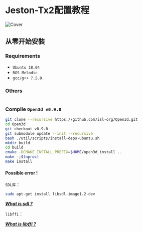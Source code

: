 # Jeston-Tx2配置教程

![Cover](planner_learning/img/animation_medium.gif)

## 从零开始安裝

### Requirements

- `Ubuntu 18.04`
- `ROS Melodic`
- `gcc/g++ 7.5.0.`


### Others

```bash

```



### Compile `Open3d v0.9.0`

```bash
git clone --recursive https://github.com/isl-org/Open3d.git
cd Open3d
git checkout v0.9.0
git submodule update --init --recursive
bash ./util/scripts/install-deps-ubuntu.sh
mkdir build
cd build
cmake -DCMAKE_INSTALL_PREFIX=$HOME/open3d_install ..
make -j$(nproc)
make install
```

#### Possible error !

`SDL库`：

```bash
sudo apt-get install libsdl-image1.2-dev
```

***[What is sdl ?](https://en.wikipedia.org/wiki/Simple_DirectMedia_Layer)***

`libffi`：

***[What is libffi ?](https://sourceware.org/libffi/)***

